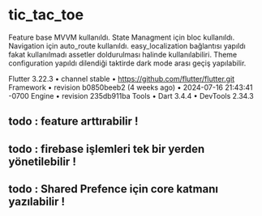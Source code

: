 # tic_tac_toe

Feature base MVVM kullanıldı.
State Managment için bloc kullanıldı.
Navigation için auto_route kullanıldı.
easy_localization bağlantısı yapıldı fakat kullanılmadı assetler doldurulması halinde kullanılabiliri.
Theme configuration yapıldı dilendiği taktirde dark mode arası geçiş yapılabilir.


Flutter 3.22.3 • channel stable • https://github.com/flutter/flutter.git
Framework • revision b0850beeb2 (4 weeks ago) • 2024-07-16 21:43:41 -0700
Engine • revision 235db911ba
Tools • Dart 3.4.4 • DevTools 2.34.3


## todo : feature arttırabilir !
## todo : firebase işlemleri tek bir yerden yönetilebilir !
## todo : Shared Prefence için core katmanı yazılabilir !
